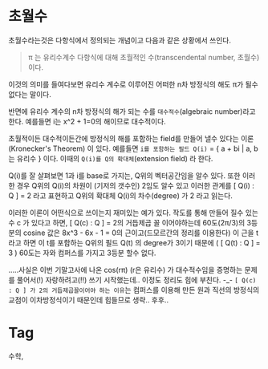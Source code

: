 초월수
======

초월수라는것은 다항식에서 정의되는 개념이고 다음과 같은 상황에서 쓰인다.

<blockquote>
π 는 유리수계수 다항식에 대해 초월적인 수(transcendental number, 초월수) 이다.
</blockquote>

이것의 의미를 들여다보면 유리수 계수로 이루어진 어떠한 n차 방정식의 해도 π가 될수 없다는 말이다.

반면에 유리수 계수의 n차 방정식의 해가 되는 수를 ```대수적수```(algebraic number)라고 한다. 예를들면 i는 x^2 + 1=0의 해이므로 대수적이다.

초월적이든 대수적이든간에 방정식의 해를 포함하는 field를 만들어 낼수 있다는 이론(Kronecker's Theorem) 이 있다. 예를들면 ```i를 포함하는 필드 Q(i)``` = { a + bi | a, b는 유리수 } 이다. 이때의 ```Q(i)를 Q의 확대체```(extension field) 라 한다.

Q(i)를 잘 살펴보면 1과 i를 base로 가지는, Q위의 벡터공간임을 알수 있다. 또한 이러한 경우 Q위의 Q(i)의 차원이 (기저의 갯수인) 2임도 알수 있고 이러한 관계를 [ Q(i) : Q ] = 2 라고 표현하고 Q위의 확대체 Q(i)의 차수(degree) 가 2 라고 읽는다.

이러한 이론이 어떤식으로 쓰이는지 재미있는 예가 있다.
작도를 통해 만들어 질수 있는 수 c 가 있다고 하면, [ Q(c) : Q ] = 2의 거듭제곱 꼴 이어야하는데 60도(2π/3)의 3등분의 cosine 값은 8x^3 - 6x - 1 = 0의 근이고(드모르간의 정리를 이용한다) 이 근을 t라고 하면 이 t를 포함하는 Q위의 필드 Q(t) 의 degree가 3이기 때문에 ( [ Q(t) : Q ] = 3 ) 60도는 자와 컴퍼스를 가지고 3등분 할수 없다.

.....사실은 이번 기말고사에 나온 cos(rπ) (r은 유리수) 가 대수적수임을 증명하는 문제를 풀어서(!) 자랑하려고(!!) 쓰기 시작했는데.. 이정도 정리도 힘에 부친다. -_- ```[ Q(c) : Q ] 가 2의 거듭제곱꼴이어야 하는 이유```는 컴퍼스를 이용해 만든 원과 직선의 방정식의 교점이 이차방정식이기 때문인데 힘들므로 생략.. 후후..

Tag
====
수학,